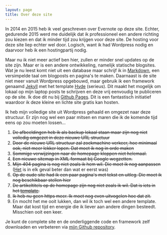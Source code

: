 ```yaml
---
layout: page
title: Over deze site
---
```


In 2014 en 2015 heb ik veel geschreven over Evernote op deze site. Echter, gedurende 2015 werd me duidelijk dat ik professioneel  een andere richting zou kiezen en dat ik minder tijd zou krijgen voor deze site. De hosting voor deze site liep echter wel door. Logisch, want ik had Wordpress nodig en daarvoor heb ik een hostingpartij nodig.

Maar nu ik niet meer actief ben hier, zullen er minder snel updates op de site zijn. Maar er is een andere ontwikkeling, namelijk statische blogsites. Wat je nu leest komt niet uit een database maar schrijf ik in [Markdown](https://daringfireball.net/projects/markdown/syntax), een versimpelde taal om blogposts en pagina's te maken. Daarnaast is de site niet meer vanuit Wordpress opgebouwd, maar gebruik ik een framework genaamd [Jekyll](https://jekyllrb.com) met het template [Hyde](http://hyde.getpoole.com/) (serieus). Dit maakt het mogelijk om lokaal op mijn laptop posts te schrijven en deze vrij eenvoudig te publiceren op de site. Ik doe dit nu bij [Github Pages](https://pages.github.com/). Dit is een fantastisch initiatief waardoor ik deze kleine en lichte site gratis kan hosten.

Ik heb mijn volledige site uit Wordpress gehaald en omgezet naar deze structuur. Er zijn nog wel een paar mitsen en maren die ik de komende tijd eens op zou moeten lossen...

1. ~~De afbeeldingen heb ik als backup lokaal staan maar zijn nog niet volledig omgezet in deze nieuwe URL structuur~~
2. ~~Door de nieuwe URL structuur zal zoekmachine verkeer, hoe minimaal ook, niet meer lekker lopen. Dat moet ik nog in orde maken~~
4. ~~Sommige verwijzingen naar de homepage kloppen niet helemaal.~~
3. ~~Een nieuwe sitemap in XML formaat bij Google wegzetten.~~
4. ~~Mijn 404 pagina is nog niet zoals ik hem wil. Die moet ik nog aanpassen~~
([Het](/404) is in elk geval beter dan wat er eerst was)
5. ~~Op de oude site had ik een paar pagina's met tekst en uitleg. Die moet ik nog beschikbaar stellen hier~~
3. ~~De artikeltitels op de homepage zijn nog niet zoals ik wil. Dat is iets in het [template](http://hyde.getpoole.com/).~~
3. ~~Ik heb nu geen https meer. Ik moet nog even uitvogelen hoe dat zit.~~
6. En mocht het me ooit lukken, dan wil ik toch wel een andere template. Maar dat kost tijd en energie die ik liever aan andere dingen besteedt. Misschien ooit een keer.

Je kunt de complete site en de onderliggende code en framework zelf downloaden en verbeteren via [mijn Github repository](https://github.com/frankmeeuwsen/allesonthouden).

